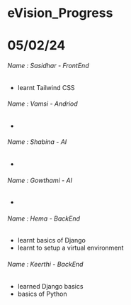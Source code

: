 # eVision_Progress

# 05/02/24
###### Name : Sasidhar - FrontEnd
+ learnt Tailwind CSS

###### Name : Vamsi - Andriod
+

###### Name : Shabina - AI
+

###### Name : Gowthami - AI
+

###### Name : Hema - BackEnd
+ learnt basics of Django
+ learnt to setup a virtual environment

###### Name : Keerthi - BackEnd
+ learned Django basics
+ basics of Python
